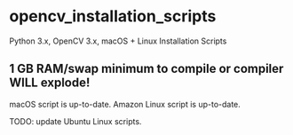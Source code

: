 # opencv_installation_scripts
Python 3.x, OpenCV 3.x, macOS + Linux Installation Scripts

## 1 GB RAM/swap minimum to compile or compiler WILL explode!

macOS script is up-to-date.
Amazon Linux script is up-to-date.

TODO: update Ubuntu Linux scripts.

